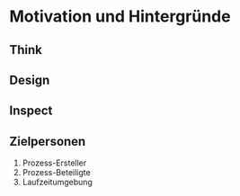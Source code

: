 # Motivation und Hintergründe

## Think

## Design

## Inspect

## Zielpersonen

1. Prozess-Ersteller
1. Prozess-Beteiligte
1. Laufzeitumgebung
